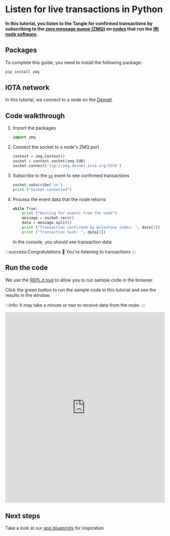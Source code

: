 # Listen for live transactions in Python

**In this tutorial, you listen to the Tangle for confirmed transactions by subscribing to the [zero message queue (ZMQ)](https://zeromq.org/) on [nodes](root://getting-started/0.1/network/nodes.md) that run the [IRI node software](root://node-software/0.1/iri/introduction/overview.md).**

## Packages

To complete this guide, you need to install the following package:

```bash
pip install zmq
```

## IOTA network

In this tutorial, we connect to a node on the [Devnet](root://getting-started/0.1/network/iota-networks.md#devnet).

## Code walkthrough

1. Import the packages

    ```python
    import zmq
    ```

2. Connect the socket to a node's ZMQ port

    ```python
    context = zmq.Context()
	socket = context.socket(zmq.SUB)
    socket.connect('tcp://zmq.devnet.iota.org:5556')
    ```

3. Subscribe to the [`sn`](root://node-software/0.1/iri/references/zmq-events.md) event to see confirmed transactions

    ```python
    socket.subscribe('sn')
    print ("Socket connected")
    ```

4. Process the event data that the node returns

    ```python
    while True:
        print ("Waiting for events from the node")
        message = socket.recv()
        data = message.split()
        print ("Transaction confirmed by milestone index: ", data[1])
        print ("Transaction hash: ", data[2])
    ```

    In the console, you should see transaction data.

:::success:Congratulations :tada:
You're listening to transactions
:::

## Run the code

We use the [REPL.it tool](https://repl.it) to allow you to run sample code in the browser.

Click the green button to run the sample code in this tutorial and see the results in the window.

:::info:
It may take a minute or two to receive data from the node.
:::

<iframe height="600px" width="100%" src="https://repl.it/@jake91/ZMQ-example-Python?lite=true" scrolling="no" frameborder="no" allowtransparency="true" allowfullscreen="true" sandbox="allow-forms allow-pointer-lock allow-popups allow-same-origin allow-scripts allow-modals"></iframe>

## Next steps

Take a look at our [app blueprints](root://blueprints/0.1/introduction/overview.md) for inspiration
